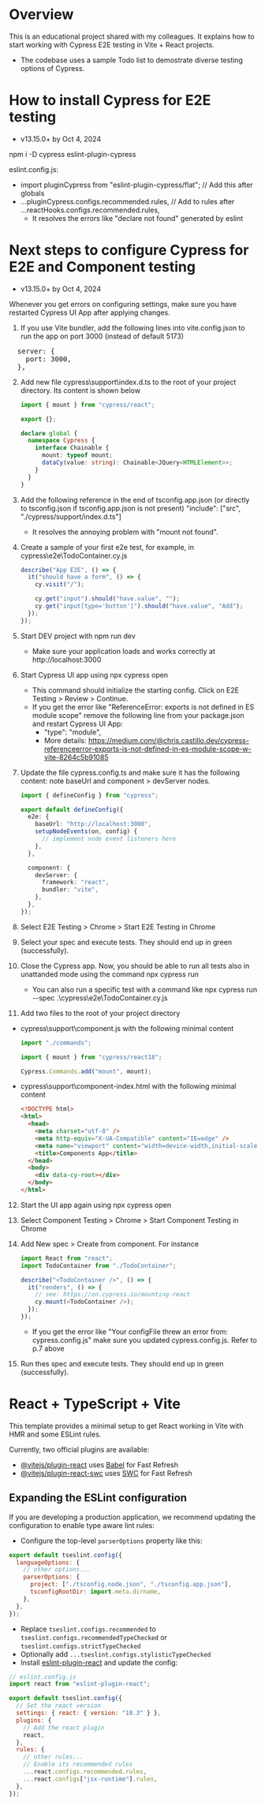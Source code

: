 # Overview

This is an educational project shared with my colleagues. It explains how to start working with Cypress E2E testing in Vite + React projects.

- The codebase uses a sample Todo list to demostrate diverse testing options of Cypress.

# How to install Cypress for E2E testing

- v13.15.0+ by Oct 4, 2024

npm i -D cypress eslint-plugin-cypress

eslint.config.js:

- import pluginCypress from "eslint-plugin-cypress/flat"; // Add this after globals
- ...pluginCypress.configs.recommended.rules, // Add to rules after ...reactHooks.configs.recommended.rules,
  - It resolves the errors like "declare not found" generated by eslint

# Next steps to configure Cypress for E2E and Component testing

- v13.15.0+ by Oct 4, 2024

Whenever you get errors on configuring settings, make sure you have restarted Cypress UI App after applying changes.

1. If you use Vite bundler, add the following lines into vite.config.json to run the app on port 3000 (instead of default 5173)
<pre>
  server: {
    port: 3000,
  },
</pre>

2. Add new file cypress\support\index.d.ts to the root of your project directory. Its content is shown below

   ```typescript
   import { mount } from "cypress/react";

   export {};

   declare global {
     namespace Cypress {
       interface Chainable {
         mount: typeof mount;
         dataCy(value: string): Chainable<JQuery<HTMLElement>>;
       }
     }
   }
   ```

3. Add the following reference in the end of tsconfig.app.json (or directly to tsconfig.json if tsconfig.app.json is not present)
   "include": ["src", "./cypress/support/index.d.ts"]

   - It resolves the annoying problem with "mount not found".

4. Create a sample of your first e2e test, for example, in cypress\e2e\TodoContainer.cy.js

   ```js
   describe("App E2E", () => {
     it("should have a form", () => {
       cy.visit("/");

       cy.get("input").should("have.value", "");
       cy.get("input[type='button']").should("have.value", "Add");
     });
   });
   ```

5. Start DEV project with
   npm run dev

   - Make sure your application loads and works correctly at http://localhost:3000

6. Start Cypress UI app using
   npx cypress open

   - This command should initialize the starting config. Click on E2E Testing > Review > Continue.
   - If you get the error like "ReferenceError: exports is not defined in ES module scope" remove the following line from your package.json
     and restart Cypress UI App:
     - "type": "module",
     - More details: https://medium.com/@chris.castillo.dev/cypress-referenceerror-exports-is-not-defined-in-es-module-scope-w-vite-8264c5b91085

7. Update the file cypress.config.ts and make sure it has the following content: note baseUrl and component > devServer nodes.

   ```typescript
   import { defineConfig } from "cypress";

   export default defineConfig({
     e2e: {
       baseUrl: "http://localhost:3000",
       setupNodeEvents(on, config) {
         // implement node event listeners here
       },
     },

     component: {
       devServer: {
         framework: "react",
         bundler: "vite",
       },
     },
   });
   ```

8. Select E2E Testing > Chrome > Start E2E Testing in Chrome

9. Select your spec and execute tests. They should end up in green (successfully).

10. Close the Cypress app. Now, you should be able to run all tests also in unattanded mode using the command
    npx cypress run

    - You can also run a specific test with a command like
      npx cypress run --spec .\cypress\e2e\TodoContainer.cy.js

11. Add two files to the root of your project directory

- cypress\support\component.js with the following minimal content

  ```js
  import "./commands";

  import { mount } from "cypress/react18";

  Cypress.Commands.add("mount", mount);
  ```

- cypress\support\component-index.html with the following minimal content
  ```html
  <!DOCTYPE html>
  <html>
    <head>
      <meta charset="utf-8" />
      <meta http-equiv="X-UA-Compatible" content="IE=edge" />
      <meta name="viewport" content="width=device-width,initial-scale=1.0" />
      <title>Components App</title>
    </head>
    <body>
      <div data-cy-root></div>
    </body>
  </html>
  ```

12. Start the UI app again using
    npx cypress open

13. Select Component Testing > Chrome > Start Component Testing in Chrome

14. Add New spec > Create from component. For instance

    ```typescript
    import React from "react";
    import TodoContainer from "./TodoContainer";

    describe("<TodoContainer />", () => {
      it("renders", () => {
        // see: https://on.cypress.io/mounting-react
        cy.mount(<TodoContainer />);
      });
    });
    ```

    - If you get the error like "Your configFile threw an error from: cypress.config.js" make sure you updated cypress.config.js. Refer to p.7 above

15. Run thes spec and execute tests. They should end up in green (successfully).

# React + TypeScript + Vite

This template provides a minimal setup to get React working in Vite with HMR and some ESLint rules.

Currently, two official plugins are available:

- [@vitejs/plugin-react](https://github.com/vitejs/vite-plugin-react/blob/main/packages/plugin-react/README.md) uses [Babel](https://babeljs.io/) for Fast Refresh
- [@vitejs/plugin-react-swc](https://github.com/vitejs/vite-plugin-react-swc) uses [SWC](https://swc.rs/) for Fast Refresh

## Expanding the ESLint configuration

If you are developing a production application, we recommend updating the configuration to enable type aware lint rules:

- Configure the top-level `parserOptions` property like this:

```js
export default tseslint.config({
  languageOptions: {
    // other options...
    parserOptions: {
      project: ["./tsconfig.node.json", "./tsconfig.app.json"],
      tsconfigRootDir: import.meta.dirname,
    },
  },
});
```

- Replace `tseslint.configs.recommended` to `tseslint.configs.recommendedTypeChecked` or `tseslint.configs.strictTypeChecked`
- Optionally add `...tseslint.configs.stylisticTypeChecked`
- Install [eslint-plugin-react](https://github.com/jsx-eslint/eslint-plugin-react) and update the config:

```js
// eslint.config.js
import react from "eslint-plugin-react";

export default tseslint.config({
  // Set the react version
  settings: { react: { version: "18.3" } },
  plugins: {
    // Add the react plugin
    react,
  },
  rules: {
    // other rules...
    // Enable its recommended rules
    ...react.configs.recommended.rules,
    ...react.configs["jsx-runtime"].rules,
  },
});
```

